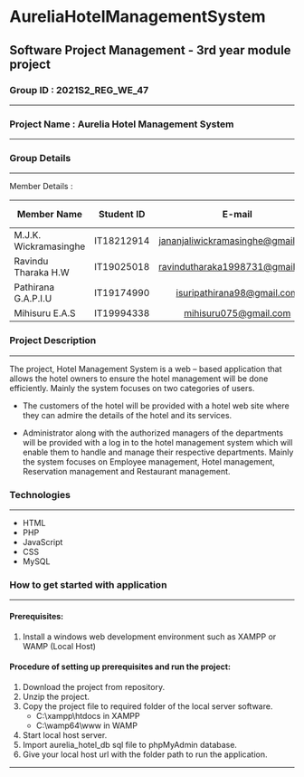 # AureliaHotelManagementSystem
Software Project Management - 3rd year module project
------------------------------------------------------------------------------------------------------------------------------------------------------------------------------------------------
                                                                                                                                                                                                                                                               
  <h3> Group ID                   : 2021S2_REG_WE_47</h3>     
   
------------------------------------------------------------------------------------------------------------------------------------------------------------------------------------------------                                                                                                                                                                                                                                                                     

  <h3> Project Name             : Aurelia Hotel Management System</h3> 
   
------------------------------------------------------------------------------------------------------------------------------------------------------------------------------------------------   
  
   <h3>Group Details </h3>       
  
------------------------------------------------------------------------------------------------------------------------------------------------------------------------------------------------  
   
   Member Details :   

| Member Name           | Student ID    | E-mail                            | Contact Number |            |
| --------------------- |:-------------:| :--------------------------------:| :------------: | ----------:|
| M.J.K. Wickramasinghe | IT18212914    | jananjaliwickramasinghe@gmail.com | 0766625128     | Team Leader| 
| Ravindu Tharaka H.W   | IT19025018    | ravindutharaka1998731@gmail.com   | 0703903487     |            |
| Pathirana G.A.P.I.U   | IT19174990    | isuripathirana98@gmail.com        | 0713242188     |            |
| Mihisuru E.A.S        | IT19994338    | mihisuru075@gmail.com             | 0772557044     |            |                                               


<h3> Project Description </h3> 

------------------------------------------------------------------------------------------------------------------------------------------------------------------------------------------------

<p>The project, Hotel Management System is a web – based application that allows the hotel owners to ensure the hotel management will be done efficiently. Mainly the system focuses on two categories of users. 

- The customers of the hotel will be provided with a hotel web site where they can admire the details of the hotel and its services. 

- Administrator along with the authorized managers of the departments will be provided with a log in to the hotel management system which will enable them to handle and manage their respective departments. Mainly the system focuses on Employee management, Hotel management, Reservation management and Restaurant management. </p>

<h3> Technologies </h3> 

------------------------------------------------------------------------------------------------------------------------------------------------------------------------------------------------

- HTML
- PHP
- JavaScript
- CSS
- MySQL 

<h3> How to get started with application </h3> 

------------------------------------------------------------------------------------------------------------------------------------------------------------------------------------------------
                                                                                                                                        
 <h4>Prerequisites:</h4> 
  
  1. Install a windows web development environment such as XAMPP or WAMP (Local Host)
  
 <h4>Procedure of setting up prerequisites and run the project:</h4> 
  
  1. Download the project from repository.
  2. Unzip the project. 
  3. Copy the project file to required folder of the local server software.
     - C:\xampp\htdocs in XAMPP
     - C:\wamp64\www in WAMP
  4. Start local host server.
  5. Import aurelia_hotel_db sql file to phpMyAdmin database.
  6. Give your local host url with the folder path to run the application.
       
------------------------------------------------------------------------------------------------------------------------------------------------------------------------------------------------  
